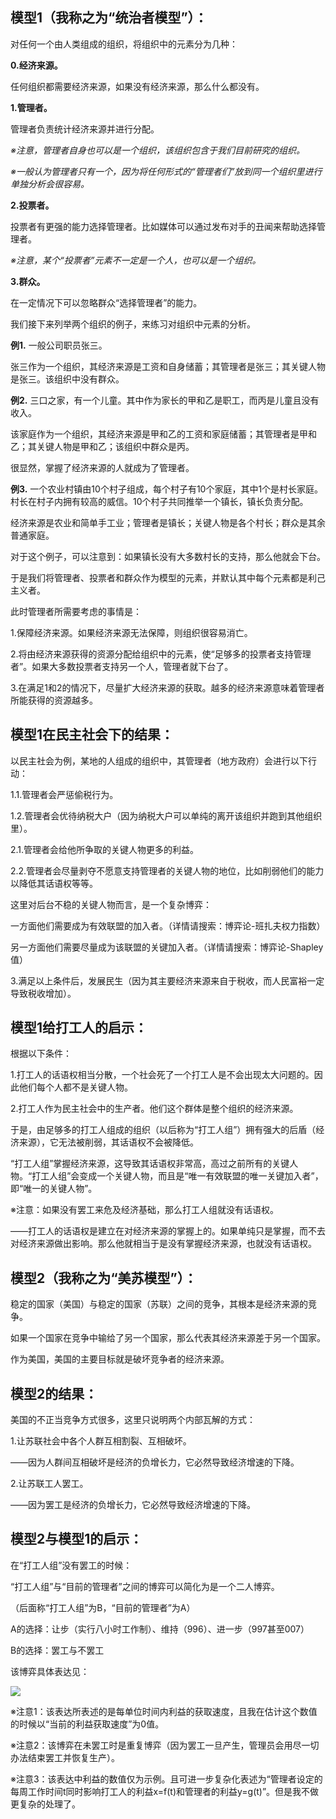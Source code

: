 模型1（我称之为“统治者模型”）：
---
对任何一个由人类组成的组织，将组织中的元素分为几种：

**0.经济来源。**

任何组织都需要经济来源，如果没有经济来源，那么什么都没有。

**1.管理者。**

管理者负责统计经济来源并进行分配。

*※注意，管理者自身也可以是一个组织，该组织包含于我们目前研究的组织。*

*※一般认为管理者只有一个，因为将任何形式的“管理者们”放到同一个组织里进行单独分析会很容易。*

**2.投票者。**

投票者有更强的能力选择管理者。比如媒体可以通过发布对手的丑闻来帮助选择管理者。

*※注意，某个“投票者”元素不一定是一个人，也可以是一个组织。*

**3.群众。**

在一定情况下可以忽略群众“选择管理者”的能力。

我们接下来列举两个组织的例子，来练习对组织中元素的分析。

**例1.** 一般公司职员张三。

张三作为一个组织，其经济来源是工资和自身储蓄；其管理者是张三；其关键人物是张三。该组织中没有群众。

**例2.** 三口之家，有一个儿童。其中作为家长的甲和乙是职工，而丙是儿童且没有收入。

该家庭作为一个组织，其经济来源是甲和乙的工资和家庭储蓄；其管理者是甲和乙；其关键人物是甲和乙；该组织中群众是丙。

很显然，掌握了经济来源的人就成为了管理者。

**例3.** 一个农业村镇由10个村子组成，每个村子有10个家庭，其中1个是村长家庭。村长在村子内拥有较高的威信。10个村子共同推举一个镇长，镇长负责分配。

经济来源是农业和简单手工业；管理者是镇长；关键人物是各个村长；群众是其余普通家庭。

对于这个例子，可以注意到：如果镇长没有大多数村长的支持，那么他就会下台。

于是我们将管理者、投票者和群众作为模型的元素，并默认其中每个元素都是利己主义者。

此时管理者所需要考虑的事情是：

1.保障经济来源。如果经济来源无法保障，则组织很容易消亡。

2.将由经济来源获得的资源分配给组织中的元素，使“足够多的投票者支持管理者”。如果大多数投票者支持另一个人，管理者就下台了。

3.在满足1和2的情况下，尽量扩大经济来源的获取。越多的经济来源意味着管理者所能获得的资源越多。

模型1在民主社会下的结果：
---
以民主社会为例，某地的人组成的组织中，其管理者（地方政府）会进行以下行动：

1.1.管理者会严惩偷税行为。

1.2.管理者会优待纳税大户（因为纳税大户可以单纯的离开该组织并跑到其他组织里）。

2.1.管理者会给他所争取的关键人物更多的利益。

2.2.管理者会尽量剥夺不愿意支持管理者的关键人物的地位，比如削弱他们的能力以降低其话语权等等。

这里对后台不稳的关键人物而言，是一个复杂博弈：

一方面他们需要成为有效联盟的加入者。（详情请搜索：博弈论-班扎夫权力指数）

另一方面他们需要尽量成为该联盟的关键加入者。（详情请搜索：博弈论-Shapley值）

3.满足以上条件后，发展民生（因为其主要经济来源来自于税收，而人民富裕一定导致税收增加）。

模型1给打工人的启示：
---
根据以下条件：

1.打工人的话语权相当分散，一个社会死了一个打工人是不会出现太大问题的。因此他们每个人都不是关键人物。

2.打工人作为民主社会中的生产者。他们这个群体是整个组织的经济来源。

于是，由足够多的打工人组成的组织（以后称为“打工人组”）拥有强大的后盾（经济来源），它无法被削弱，其话语权不会被降低。

“打工人组”掌握经济来源，这导致其话语权非常高，高过之前所有的关键人物。“打工人组”会变成一个关键人物，而且是“唯一有效联盟的唯一关键加入者”，即“唯一的关键人物”。

※注意：如果没有罢工来危及经济基础，那么打工人组就没有话语权。

——打工人的话语权是建立在对经济来源的掌握上的。如果单纯只是掌握，而不去对经济来源做出影响。那么他就相当于是没有掌握经济来源，也就没有话语权。

模型2（我称之为“美苏模型”）：
---
稳定的国家（美国）与稳定的国家（苏联）之间的竞争，其根本是经济来源的竞争。

如果一个国家在竞争中输给了另一个国家，那么代表其经济来源差于另一个国家。

作为美国，美国的主要目标就是破坏竞争者的经济来源。

模型2的结果：
---
美国的不正当竞争方式很多，这里只说明两个内部瓦解的方式：

1.让苏联社会中各个人群互相割裂、互相破坏。

——因为人群间互相破坏是经济的负增长力，它必然导致经济增速的下降。

2.让苏联工人罢工。

——因为罢工是经济的负增长力，它必然导致经济增速的下降。

模型2与模型1的启示：
---
在“打工人组”没有罢工的时候：

“打工人组”与“目前的管理者”之间的博弈可以简化为是一个二人博弈。

（后面称“打工人组”为B，“目前的管理者”为A）

A的选择：让步（实行八小时工作制）、维持（996）、进一步（997甚至007）

B的选择：罢工与不罢工

该博弈具体表达见：

![](https://github.com/Independent-X/Article_Backup/blob/master/一般问题/劳工问题与劳动法/2021.1.14%20%E9%99%84%E4%BB%B6.png)

※注意1：该表达所表述的是每单位时间内利益的获取速度，且我在估计这个数值的时候以“当前的利益获取速度”为0值。

※注意2：该博弈在未罢工时是重复博弈（因为罢工一旦产生，管理员会用尽一切办法结束罢工并恢复生产）。

※注意3：该表达中利益的数值仅为示例。且可进一步复杂化表述为“管理者设定的每周工作时间t同时影响打工人的利益x=f(t)和管理者的利益y=g(t)”。但是我不做更复杂的处理了。
